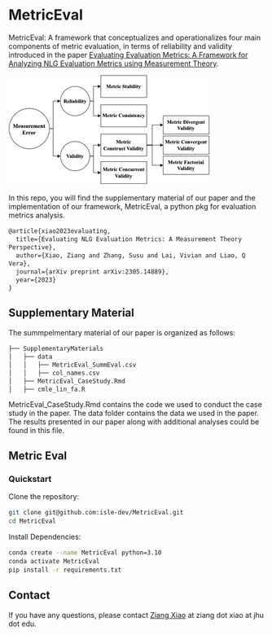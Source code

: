 # MetricEval
MetricEval: A framework that conceptualizes and operationalizes four main components of metric evaluation, in terms of reliability and validity introduced in the paper [Evaluating Evaluation Metrics: A Framework for Analyzing NLG Evaluation Metrics using Measurement Theory](https://arxiv.org/abs/2305.14889). 

![MetricEval](assets/MetricEvalFramework.jpg)

In this repo, you will find the supplementary material of our paper and the implementation of our framework, MetricEval, a python pkg for evaluation metrics analysis.

```
@article{xiao2023evaluating,
  title={Evaluating NLG Evaluation Metrics: A Measurement Theory Perspective},
  author={Xiao, Ziang and Zhang, Susu and Lai, Vivian and Liao, Q Vera},
  journal={arXiv preprint arXiv:2305.14889},
  year={2023}
}
```
## Supplementary Material
The summpelmentary material of our paper is organized as follows:
```
├── SupplementaryMaterials
│   ├── data
│   │   ├── MetricEval_SummEval.csv
│   │   ├── col_names.csv
│   ├── MetricEval_CaseStudy.Rmd
│   ├── cmle_lin_fa.R
```
MetricEval_CaseStudy.Rmd contains the code we used to conduct the case study in the paper. The data folder contains the data we used in the paper. The results presented in our paper along with additional analyses could be found in this file.

## Metric Eval
### Quickstart
Clone the repository:
```bash
git clone git@github.com:isle-dev/MetricEval.git
cd MetricEval
```

Install Dependencies:
```bash
conda create --name MetricEval python=3.10
conda activate MetricEval
pip install -r requirements.txt
```



## Contact
If you have any questions, please contact [Ziang Xiao](https://www.ziangxiao.com/) at ziang dot xiao at jhu dot edu.